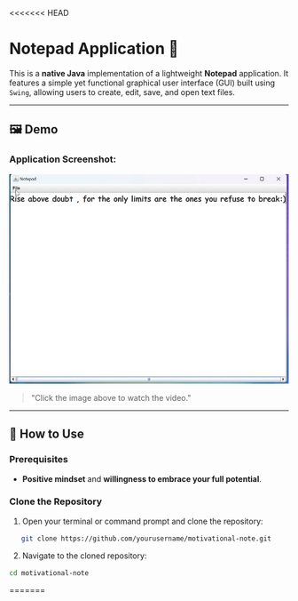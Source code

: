<<<<<<< HEAD
# Notepad Application 📝

This is a **native Java** implementation of a lightweight **Notepad** application. It features a simple yet functional graphical user interface (GUI) built using `Swing`, allowing users to create, edit, save, and open text files.

---

## 🖼️ Demo

### Application Screenshot:
[![ Note Screenshot](capture/Pic.png)](capture/NoteVid.mp4)
> "Click the image above to watch the video."

---

## 🚀 How to Use

### Prerequisites
- **Positive mindset** and **willingness to embrace your full potential**.

### Clone the Repository
1. Open your terminal or command prompt and clone the repository:
```bash
   git clone https://github.com/yourusername/motivational-note.git
```
2. Navigate to the cloned repository:
```bash
cd motivational-note
```
=======

